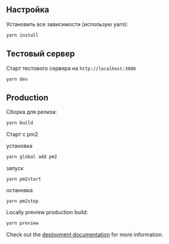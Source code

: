   

## Настройка
Установить все зависимости (использую yarn):
  

```bash
yarn install
```

## Тестовый сервер

Старт тестового сервера на `http://localhost:3000`

```bash
yarn dev
```

## Production

Сборка для релиза:

```bash
yarn build
```

Старт с pm2

установка

```bash
yarn global add pm2
```

запуск

```
yarn pm2start
```

остановка

```
yarn pm2stop
```

Locally preview production build:

```bash
yarn preview
```

Check out the [deployment documentation](https://nuxt.com/docs/getting-started/deployment) for more information.